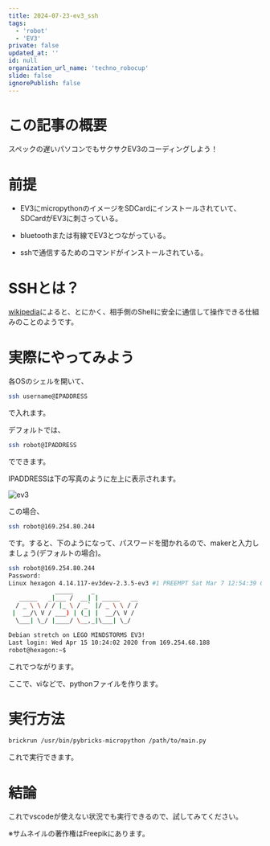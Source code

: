```yaml
---
title: 2024-07-23-ev3_ssh
tags:
  - 'robot'
  - 'EV3'
private: false
updated_at: ''
id: null
organization_url_name: 'techno_robocup'
slide: false
ignorePublish: false
---
```

# この記事の概要
スペックの遅いパソコンでもサクサクEV3のコーディングしよう！

# 前提

- EV3にmicropythonのイメージをSDCardにインストールされていて、SDCardがEV3に刺さっている。

- bluetoothまたは有線でEV3とつながっている。

- sshで通信するためのコマンドがインストールされている。


# SSHとは？
[wikipedia](https://ja.wikipedia.org/wiki/Secure_Shell)によると、とにかく、相手側のShellに安全に通信して操作できる仕組みのことのようです。


# 実際にやってみよう

各OSのシェルを開いて、

```bash
ssh username@IPADDRESS
```

で入れます。

デフォルトでは、

```bash
ssh robot@IPADDRESS
```

でできます。

IPADDRESSは下の写真のように左上に表示されます。

![ev3](https://techno-robocup.github.io/assets/images/ev3dev.png)

この場合、

```bash
ssh robot@169.254.80.244
```
です。すると、下のようになって、パスワードを聞かれるので、makerと入力しましょう(デフォルトの場合)。

```bash
ssh robot@169.254.80.244
Password:
Linux hexagon 4.14.117-ev3dev-2.3.5-ev3 #1 PREEMPT Sat Mar 7 12:54:39 CST 2020 armv5tejl
             _____     _
   _____   _|___ /  __| | _____   __
  / _ \ \ / / |_ \ / _` |/ _ \ \ / /
 |  __/\ V / ___) | (_| |  __/\ V /
  \___| \_/ |____/ \__,_|\___| \_/

Debian stretch on LEGO MINDSTORMS EV3!
Last login: Wed Apr 15 10:24:02 2020 from 169.254.68.188
robot@hexagon:~$

```
これでつながります。

ここで、viなどで、pythonファイルを作ります。

# 実行方法

```bash
brickrun /usr/bin/pybricks-micropython /path/to/main.py
```

これで実行できます。

# 結論

これでvscodeが使えない状況でも実行できるので、試してみてください。

※サムネイルの著作権はFreepikにあります。